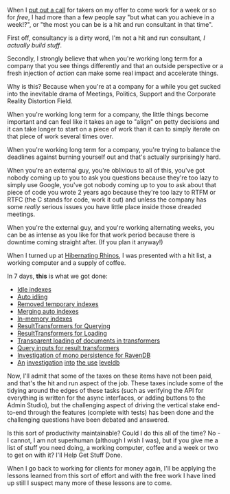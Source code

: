 When I [put out a call](/entries/i-am-not-looking-for-a-job.html) for takers on my offer to come work for a week or so for *free*, I had more than a few people say "but what can you achieve in a week!?", or "the most you can be is a hit and run consultant in that time".

First off, consultancy is a dirty word, I'm not a hit and run consultant, *I actually build stuff*.

Secondly, I strongly believe that when you're working long term for a company that you see things differently and that an outside perspective or a fresh injection of *action* can make some real impact and accelerate things.

Why is this? Because when you're at a company for a while you get sucked into the inevitable drama of Meetings, Politics, Support and the Corporate Reality Distortion Field. 

When you're working long term for a company, the little things become important and can feel like it takes an age to "align" on petty decisions and it can take longer to start on a piece of work than it can to simply iterate on that piece of work several times over. 

When you're working long term for a company, you're trying to balance the deadlines against burning yourself out and that's actually surprisingly hard.

When you're an external guy, you're oblivious to all of this, you've got nobody coming up to you to ask you questions because they're too lazy to simply use Google, you've got nobody coming up to you to ask about that piece of code you wrote 2 years ago because they're too lazy to RTFM or RTFC (the C stands for code, work it out) and unless the company has some *really* serious issues you have little place inside those dreaded meetings.

When you're the external guy, and you're working alternating weeks, you can be as intense as you like for that work period because there is downtime coming straight after. (If you plan it anyway!)

When I turned up at [Hibernating Rhinos](http://hibernatingrhinos.com/), I was presented with a hit list, a working computer and a supply of coffee.

In 7 days, **this** is what we got done:

  - [Idle indexes](/entries/adding-idle-indexes-to-ravendb.html)
  - [Auto idling](/entries/auto-idling-auto-indexes-in-ravendb.html)
  - [Removed temporary indexes](/entries/getting-rid-of-temporary-indexes-in-ravendb.html)
  - [Merging auto indexes](/entries/automatically-merging-indexes-in-ravendb-for-optimal-performance.html)
  - [In-memory indexes](/entries/next,-we-run-new-ravendb-indexes-in-memory.html)
  - [ResultTransformers for Querying](/entries/ravendb-resulttransformers---a-new-way-of-looking-at-things.html)
  - [ResultTransformers for Loading](/entries/result-transformers---not-just-for-querying.html)
  - [Transparent loading of documents in transformers](/entries/ravendb---avoiding-ambiguity-in-result-transformers.html)
  - [Query inputs for result transformers](/entries/custom-query-inputs-in-ravendb.html)
  - [Investigation of mono persistence for RavenDB](/entries/investigating-ravendb-on-mono-for-reals.html)
  - [An](/entries/basic-operations-with-leveldb.html) [investigation](/entries/secondary-indexes-on-top-of-leveldb.html) [into](/entries/transactional-guarantees-on-top-of-leveldb.html) [the use](/entries/writing-a-transaction-manager-on-top-of-leveldb.html) [leveldb](/entries/streaming-large-values-from-leveldb.html)

Now, I'll admit that some of the taxes on these items have not been paid, and that's the hit and run aspect of the job. These taxes include some of the tidying around the edges of these tasks (such as verifying the API for everything is written for the async interfaces, or adding buttons to the Admin Studio), but the challenging aspect of driving the vertical stake end-to-end through the features (complete with tests) has been done and the challenging questions have been debated and answered.

Is this sort of productivity maintainable? Could I do this all of the time? No - I cannot, I am not superhuman (although I wish I was), but if you give me a list of stuff you need doing, a working computer, coffee and a week or two to get on with it? I'll Help Get Stuff Done. 

When I go back to working for clients for money again, I'll be applying the lessons learned from this sort of effort and with the free work I have lined up still I suspect many more of these lessons are to come.

